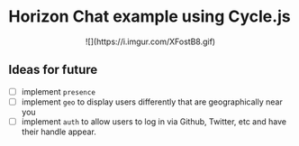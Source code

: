 # Horizon Chat example using Cycle.js

<center>![](https://i.imgur.com/XFostB8.gif)</center>


## Ideas for future

- [ ] implement `presence`
- [ ] implement `geo` to display users differently that are geographically near you
- [ ] implement `auth` to allow users to log in via Github, Twitter, etc and have their handle appear.
